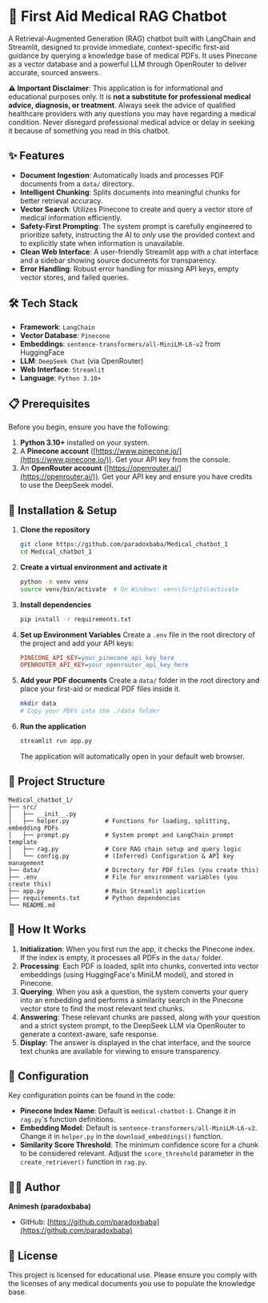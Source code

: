 # 🏥 First Aid Medical RAG Chatbot

A Retrieval-Augmented Generation (RAG) chatbot built with LangChain and Streamlit, designed to provide immediate, context-specific first-aid guidance by querying a knowledge base of medical PDFs. It uses Pinecone as a vector database and a powerful LLM through OpenRouter to deliver accurate, sourced answers.

**⚠️ Important Disclaimer**: This application is for informational and educational purposes only. It is **not a substitute for professional medical advice, diagnosis, or treatment**. Always seek the advice of qualified healthcare providers with any questions you may have regarding a medical condition. Never disregard professional medical advice or delay in seeking it because of something you read in this chatbot.

## ✨ Features

- **Document Ingestion**: Automatically loads and processes PDF documents from a `data/` directory.
- **Intelligent Chunking**: Splits documents into meaningful chunks for better retrieval accuracy.
- **Vector Search**: Utilizes Pinecone to create and query a vector store of medical information efficiently.
- **Safety-First Prompting**: The system prompt is carefully engineered to prioritize safety, instructing the AI to *only* use the provided context and to explicitly state when information is unavailable.
- **Clean Web Interface**: A user-friendly Streamlit app with a chat interface and a sidebar showing source documents for transparency.
- **Error Handling**: Robust error handling for missing API keys, empty vector stores, and failed queries.

## 🛠️ Tech Stack

- **Framework**: `LangChain`
- **Vector Database**: `Pinecone`
- **Embeddings**: `sentence-transformers/all-MiniLM-L6-v2` from HuggingFace
- **LLM**: `DeepSeek Chat` (via OpenRouter)
- **Web Interface**: `Streamlit`
- **Language**: `Python 3.10+`

## 📋 Prerequisites

Before you begin, ensure you have the following:
1.  **Python 3.10+** installed on your system.
2.  A **Pinecone account** ([https://www.pinecone.io/](https://www.pinecone.io/)). Get your API key from the console.
3.  An **OpenRouter account** ([https://openrouter.ai/](https://openrouter.ai/)). Get your API key and ensure you have credits to use the DeepSeek model.

## 🚀 Installation & Setup

1.  **Clone the repository**
    ```bash
    git clone https://github.com/paradoxbaba/Medical_chatbot_1
    cd Medical_chatbot_1
    ```

2.  **Create a virtual environment and activate it**
    ```bash
    python -m venv venv
    source venv/bin/activate  # On Windows: venv\Scripts\activate
    ```

3.  **Install dependencies**
    ```bash
    pip install -r requirements.txt
    ```

4.  **Set up Environment Variables**
    Create a `.env` file in the root directory of the project and add your API keys:
    ```ini
    PINECONE_API_KEY=your_pinecone_api_key_here
    OPENROUTER_API_KEY=your_openrouter_api_key_here
    ```

5.  **Add your PDF documents**
    Create a `data/` folder in the root directory and place your first-aid or medical PDF files inside it.
    ```bash
    mkdir data
    # Copy your PDFs into the ./data folder
    ```

6.  **Run the application**
    ```bash
    streamlit run app.py
    ```
    The application will automatically open in your default web browser.

## 📁 Project Structure

```
Medical_chatbot_1/
├── src/
│   ├── __init__.py
│   ├── helper.py          # Functions for loading, splitting, embedding PDFs
│   ├── prompt.py          # System prompt and LangChain prompt template
│   ├── rag.py             # Core RAG chain setup and query logic
│   └── config.py          # (Inferred) Configuration & API key management
├── data/                  # Directory for PDF files (you create this)
├── .env                   # File for environment variables (you create this)
├── app.py                 # Main Streamlit application
├── requirements.txt       # Python dependencies
└── README.md
```

## 🧠 How It Works

1.  **Initialization**: When you first run the app, it checks the Pinecone index. If the index is empty, it processes all PDFs in the `data/` folder.
2.  **Processing**: Each PDF is loaded, split into chunks, converted into vector embeddings (using HuggingFace's MiniLM model), and stored in Pinecone.
3.  **Querying**: When you ask a question, the system converts your query into an embedding and performs a similarity search in the Pinecone vector store to find the most relevant text chunks.
4.  **Answering**: These relevant chunks are passed, along with your question and a strict system prompt, to the DeepSeek LLM via OpenRouter to generate a context-aware, safe response.
5.  **Display**: The answer is displayed in the chat interface, and the source text chunks are available for viewing to ensure transparency.

## 🔧 Configuration

Key configuration points can be found in the code:
- **Pinecone Index Name**: Default is `medical-chatbot-1`. Change it in `rag.py`'s function definitions.
- **Embedding Model**: Default is `sentence-transformers/all-MiniLM-L6-v2`. Change it in `helper.py` in the `download_embeddings()` function.
- **Similarity Score Threshold**: The minimum confidence score for a chunk to be considered relevant. Adjust the `score_threshold` parameter in the `create_retriever()` function in `rag.py`.

## 👨‍💻 Author

**Animesh (paradoxbaba)**
- GitHub: [https://github.com/paradoxbaba](https://github.com/paradoxbaba)

## 📄 License

This project is licensed for educational use. Please ensure you comply with the licenses of any medical documents you use to populate the knowledge base.